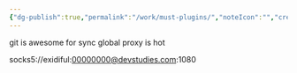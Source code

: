 ```yaml
---
{"dg-publish":true,"permalink":"/work/must-plugins/","noteIcon":"","created":"2025-03-17T08:34:11.445+03:00","updated":"2025-03-17T08:53:26.868+03:00"}
---
```


git is awesome for sync
global proxy is hot

socks5://exidiful:00000000@devstudies.com:1080